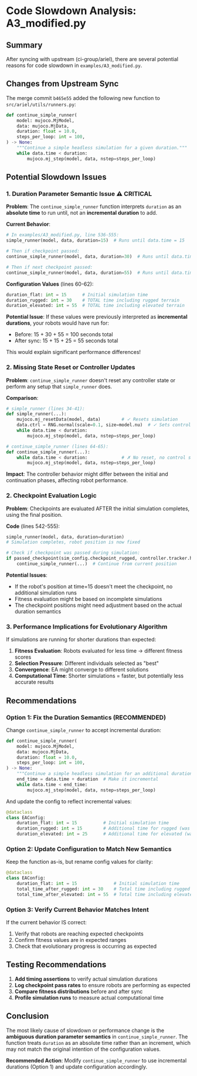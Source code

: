 # Code Slowdown Analysis: A3_modified.py

## Summary
After syncing with upstream (ci-group/ariel), there are several potential reasons for code slowdown in `examples/A3_modified.py`.

## Changes from Upstream Sync

The merge commit `b465e55` added the following new function to `src/ariel/utils/runners.py`:

```python
def continue_simple_runner(
    model: mujoco.MjModel,
    data: mujoco.MjData,
    duration: float = 10.0,
    steps_per_loop: int = 100,
) -> None:
    """Continue a simple headless simulation for a given duration."""
    while data.time < duration:
        mujoco.mj_step(model, data, nstep=steps_per_loop)
```

## Potential Slowdown Issues

### 1. **Duration Parameter Semantic Issue** ⚠️ CRITICAL

**Problem**: The `continue_simple_runner` function interprets `duration` as an **absolute time** to run until, not an **incremental duration** to add.

**Current Behavior**:
```python
# In examples/A3_modified.py, line 536-555:
simple_runner(model, data, duration=15)  # Runs until data.time = 15

# Then if checkpoint passed:
continue_simple_runner(model, data, duration=30)  # Runs until data.time = 30 (only 15 more seconds!)

# Then if next checkpoint passed:
continue_simple_runner(model, data, duration=55)  # Runs until data.time = 55 (only 25 more seconds!)
```

**Configuration Values** (lines 60-62):
```python
duration_flat: int = 15      # Initial simulation time
duration_rugged: int = 30    # TOTAL time including rugged terrain
duration_elevated: int = 55  # TOTAL time including elevated terrain
```

**Potential Issue**: If these values were previously interpreted as **incremental durations**, your robots would have run for:
- Before: 15 + 30 + 55 = 100 seconds total
- After sync: 15 + 15 + 25 = 55 seconds total

This would explain significant performance differences!

### 2. **Missing State Reset or Controller Updates**

**Problem**: `continue_simple_runner` doesn't reset any controller state or perform any setup that `simple_runner` does.

**Comparison**:
```python
# simple_runner (lines 34-41):
def simple_runner(...):
    mujoco.mj_resetData(model, data)        # ✓ Resets simulation
    data.ctrl = RNG.normal(scale=0.1, size=model.nu)  # ✓ Sets control
    while data.time < duration:
        mujoco.mj_step(model, data, nstep=steps_per_loop)

# continue_simple_runner (lines 64-65):
def continue_simple_runner(...):
    while data.time < duration:             # ✗ No reset, no control setup
        mujoco.mj_step(model, data, nstep=steps_per_loop)
```

**Impact**: The controller behavior might differ between the initial and continuation phases, affecting robot performance.

### 2. **Checkpoint Evaluation Logic**

**Problem**: Checkpoints are evaluated AFTER the initial simulation completes, using the final position.

**Code** (lines 542-555):
```python
simple_runner(model, data, duration=duration)
# Simulation completes, robot position is now fixed

# Check if checkpoint was passed during simulation:
if passed_checkpoint(sim_config.checkpoint_rugged, controller.tracker.history["xpos"][0]):
    continue_simple_runner(...)  # Continue from current position
```

**Potential Issues**:
- If the robot's position at time=15 doesn't meet the checkpoint, no additional simulation runs
- Fitness evaluation might be based on incomplete simulations
- The checkpoint positions might need adjustment based on the actual duration semantics

### 3. **Performance Implications for Evolutionary Algorithm**

If simulations are running for shorter durations than expected:

1. **Fitness Evaluation**: Robots evaluated for less time → different fitness scores
2. **Selection Pressure**: Different individuals selected as "best" 
3. **Convergence**: EA might converge to different solutions
4. **Computational Time**: Shorter simulations = faster, but potentially less accurate results

## Recommendations

### Option 1: Fix the Duration Semantics (RECOMMENDED)

Change `continue_simple_runner` to accept incremental duration:

```python
def continue_simple_runner(
    model: mujoco.MjModel,
    data: mujoco.MjData,
    duration: float = 10.0,
    steps_per_loop: int = 100,
) -> None:
    """Continue a simple headless simulation for an additional duration."""
    end_time = data.time + duration  # Make it incremental
    while data.time < end_time:
        mujoco.mj_step(model, data, nstep=steps_per_loop)
```

And update the config to reflect incremental values:

```python
@dataclass
class EAConfig:
    duration_flat: int = 15          # Initial simulation time
    duration_rugged: int = 15        # Additional time for rugged (was 30)
    duration_elevated: int = 25      # Additional time for elevated (was 55)
```

### Option 2: Update Configuration to Match New Semantics

Keep the function as-is, but rename config values for clarity:

```python
@dataclass
class EAConfig:
    duration_flat: int = 15              # Initial simulation time
    total_time_after_rugged: int = 30    # Total time including rugged checkpoint
    total_time_after_elevated: int = 55  # Total time including elevated checkpoint
```

### Option 3: Verify Current Behavior Matches Intent

If the current behavior IS correct:
1. Verify that robots are reaching expected checkpoints
2. Confirm fitness values are in expected ranges
3. Check that evolutionary progress is occurring as expected

## Testing Recommendations

1. **Add timing assertions** to verify actual simulation durations
2. **Log checkpoint pass rates** to ensure robots are performing as expected
3. **Compare fitness distributions** before and after sync
4. **Profile simulation runs** to measure actual computational time

## Conclusion

The most likely cause of slowdown or performance change is the **ambiguous duration parameter semantics** in `continue_simple_runner`. The function treats `duration` as an absolute time rather than an increment, which may not match the original intention of the configuration values.

**Recommended Action**: Modify `continue_simple_runner` to use incremental durations (Option 1) and update configuration accordingly.
